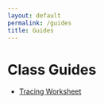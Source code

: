 ```yaml
---
layout: default
permalink: /guides
title: Guides
---
```


# Class Guides

* [Tracing Worksheet](/guides/tracing)

